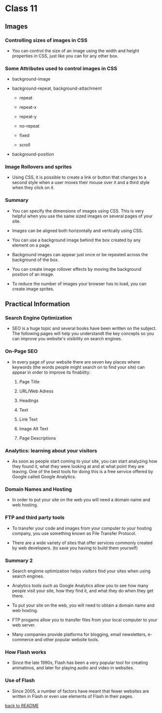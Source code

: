 # Class 11

## Images

### Controlling sizes of images in CSS

- You can control the size of an image using the width and height properties in CSS, just like you can for any other box.

### Some Attributes used to control images in CSS

- background-image

- background-repeat, background-attachment

  - repeat

  - repeat-x

  - repeat-y

  - no-repeat

  - fixed

  - scroll

- background-position

### Image Rollovers and sprites

- Using CSS, it is possible to create a link or button that changes to a second style when a user moves their mouse over it and a third style when they click on it.

### Summary

- You can specify the dimensions of images using CSS. This is very helpful when you use the same sized images on several pages of your site.

- Images can be aligned both horizontally and veritcally using CSS.

- You can use a background image behind the box created by any element on a page.

- Background images can appear just once or be repeated across the background of the box.

- You can create image rollover effects by moving the background position of an image.

- To reduce the number of images your browser has to load, you can create image sprites.

## Practical Information

### Search Engine Optimization

- SEO is a huge topic and several books have been written on the subject. The following pages will help you understandt the key concepts so you can improve you website's visibility on search engines.

### On-Page SEO

- In every page of your website there are seven key places where keywords (the words people might search on to find your site) can appear in order to improve its finability:

  1. Page Title

  1. URL/Web Adress

  1. Headings

  1. Text

  1. Link Text

  1. Image Alt Text

  1. Page Descriptions

### Analytics: learning about your visitors

- As soon as people start coming to your site, you can start analyzing how they found it, what they were looking at and at what point they are leaving. One of the best tools for doing this is a free service offered by Google called Google Analytics.

### Domain Names and Hosting

- In order to put your site on the web you will need a domain name and web hosting.

### FTP and third party tools

- To transfer your code and images from your computer to your hosting company, you use something known as File Transfer Protocol.

- There are a wide variety of sites that offer services commonly created by web developers. (to save you having to build them yourself)

### Summary 2

- Search enginne optimization helps visitors find your sites when using search engines.

- Analytics tools such as Google Analytics allow you to see how many people visit your site, how they find it, and what they do when they get there.

- To put your site on the web, you will need to obtain a domain name and web hosting.

- FTP progams allow you to transfer files from your local computer to your web server.

- Many companies provide platforms for blogging, email newsletters, e-commerce and other popular website tools.

### How Flash works

- Since the late 1990s, Flash has been a very popular tool for creating animatinos, and later for playing audio and video in websites.

### Use of Flash

- Since 2005, a number of factors have meant that fewer websites are written in Flash or even use elements of Flash in their pages.

[back to README](../README.md)
